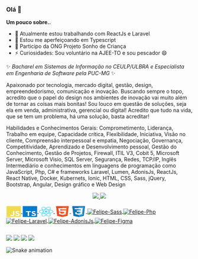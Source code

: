 ### Olá 👋


**Um pouco sobre..**

- 🔭 Atualmente estou trabalhando com ReactJs e Laravel
- 🌱 Estou me aperfeiçoando em Typescript
- 👯 Participo da ONG Projeto Sonho de Criança
- ⚡ Curiosidades: Sou voluntário na AJEE-TO e sou pescador 😄

✨ _Bacharel em Sistemas de Informação no CEULP/ULBRA e Especialista em Engenharia de Software pela PUC-MG_ ✨

Apaixonado por tecnologia, mercado digital, gestão, design, empreendedorismo, comunicação e inovação. Buscando sempre o topo, acredito que o papel do design nos ambientes de inovação vai muito além de tornar as coisas mais bonitas! Sou louco em questão de soluções, seja ela em venda, administrativa, gerencial ou digital! Acredito que tudo na vida, que se tem um problema, há uma solução, basta acreditar!

Habilidades e Conhecimentos Gerais: Comprometimento, Liderança, Trabalho em equipe, Capacidade crítica, Flexibilidade, Iniciativa, Visão no cliente, Compreensão interpessoal e empatia, Negociação, Governança, Competitividade, Aprendizado e Desenvolvimento pessoal, Gestão do Conhecimento, Gestão de Projetos, Firewall, ITIL V3, Cobit 5, Microsoft Server, Microsoft Visio, SQL Server, Segurança, Redes, TCP/IP, Inglês Intermediário e conhecimentos em linguagens de programação como JavaScript, Php, C# e frameworks Laravel, Lumen, AdonisJs, ReactJs, React Native, Docker, Kubernets, Ionic, HTML, CSS, Sass, jQuery, Bootstrap, Angular, Design gráfico e Web Design


<div align="center">
  <a href="https://github.com/felipecabrals">
  <img height="180em" src="https://github-readme-stats.vercel.app/api?username=felipecabrals&show_icons=true&theme=tokyonight&include_all_commits=true&count_private=true"/>
  <img height="180em" src="https://github-readme-stats.vercel.app/api/top-langs/?username=felipecabrals&layout=compact&langs_count=7&theme=tokyonight"/>
</div>
<div style="display: inline_block"><br>
  <img align="center" alt="Felipe-Js" height="30" width="40" src="https://raw.githubusercontent.com/devicons/devicon/master/icons/javascript/javascript-plain.svg">
  <img align="center" alt="Felipe-Ts" height="30" width="40" src="https://raw.githubusercontent.com/devicons/devicon/master/icons/typescript/typescript-plain.svg">
  <img align="center" alt="Felipe-React" height="30" width="40" src="https://raw.githubusercontent.com/devicons/devicon/master/icons/react/react-original.svg">
  <img align="center" alt="Felipe-HTML" height="30" width="40" src="https://raw.githubusercontent.com/devicons/devicon/master/icons/html5/html5-original.svg">
  <img align="center" alt="Felipe-CSS" height="30" width="40" src="https://raw.githubusercontent.com/devicons/devicon/master/icons/css3/css3-original.svg">
  <img align="center" alt="Felipe-Sass" height="30" width="40" src="https://cdn.jsdelivr.net/gh/devicons/devicon/icons/sass/sass-original.svg">
  <img align="center" alt="Felipe-Php" height="30" width="40" src="https://cdn.jsdelivr.net/gh/devicons/devicon/icons/php/php-original.svg">
  <img align="center" alt="Felipe-Laravel" height="30" width="40" src="https://cdn.jsdelivr.net/gh/devicons/devicon/icons/laravel/laravel-plain.svg">
  <img align="center" alt="Felipe-AdonisJs" height="30" width="40" src="https://cdn.jsdelivr.net/gh/devicons/devicon/icons/adonisjs/adonisjs-original.svg">
  <img align="center" alt="Felipe-Figma" height="30" width="40" src="https://cdn.jsdelivr.net/gh/devicons/devicon/icons/figma/figma-original.svg">
</div>

 ##
 
<div> 
 	<a href="https://www.behance.net/felipedias_c" target="_blank"><img src="https://img.shields.io/badge/Behance-0054F7?style=for-the-badge&logo=behance&logoColor=white" target="_blank"></a>
 <a href="https://api.whatsapp.com/send?phone=5563992370872&text=Ol%C3%A1%20Felipe%2C%20vi%20seu%20perfil%20no%20Github" target="_blank"><img src="https://img.shields.io/badge/WhatsApp-25D366?style=for-the-badge&logo=whatsapp&logoColor=white" target="_blank"></a> 
  <a href = "mailto:flp.dsc@gmail.com"><img src="https://img.shields.io/badge/-Gmail-%23333?style=for-the-badge&logo=gmail&logoColor=white" target="_blank"></a>
  <a href="https://www.linkedin.com/in/felipe-dias-607647a3/" target="_blank"><img src="https://img.shields.io/badge/-LinkedIn-%230077B5?style=for-the-badge&logo=linkedin&logoColor=white" target="_blank"></a> 
 
  ![Snake animation](https://github.com/felipecabrals/felipecabrals/blob/output/github-contribution-grid-snake.svg)
 
</div>
